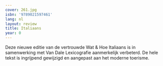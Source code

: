 ```yaml
---
cover: 261.jpg
isbn: '9789021597461'
lang: nl
layout: review
title: Italiaans
year: 0
---
```

Deze nieuwe editie van de vertrouwde Wat & Hoe Italiaans is in samenwerking met Van Dale Lexicografie aanmerkelijk verbeterd. De hele tekst is ingrijpend gewijzigd en aangepast aan het moderne toerisme.
